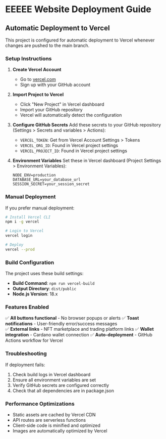 # EEEEE Website Deployment Guide

## Automatic Deployment to Vercel

This project is configured for automatic deployment to Vercel whenever changes are pushed to the main branch.

### Setup Instructions

1. **Create Vercel Account**
   - Go to [vercel.com](https://vercel.com)
   - Sign up with your GitHub account

2. **Import Project to Vercel**
   - Click "New Project" in Vercel dashboard
   - Import your GitHub repository
   - Vercel will automatically detect the configuration

3. **Configure GitHub Secrets**
   Add these secrets to your GitHub repository (Settings > Secrets and variables > Actions):
   
   - `VERCEL_TOKEN`: Get from Vercel Account Settings > Tokens
   - `VERCEL_ORG_ID`: Found in Vercel project settings
   - `VERCEL_PROJECT_ID`: Found in Vercel project settings

4. **Environment Variables**
   Set these in Vercel dashboard (Project Settings > Environment Variables):
   ```
   NODE_ENV=production
   DATABASE_URL=your_database_url
   SESSION_SECRET=your_session_secret
   ```

### Manual Deployment

If you prefer manual deployment:

```bash
# Install Vercel CLI
npm i -g vercel

# Login to Vercel
vercel login

# Deploy
vercel --prod
```

### Build Configuration

The project uses these build settings:
- **Build Command**: `npm run vercel-build`
- **Output Directory**: `dist/public`
- **Node.js Version**: 18.x

### Features Enabled

✅ **All buttons functional** - No browser popups or alerts
✅ **Toast notifications** - User-friendly error/success messages  
✅ **External links** - NFT marketplace and trading platform links
✅ **Wallet integration** - Cardano wallet connection
✅ **Auto-deployment** - GitHub Actions workflow for Vercel

### Troubleshooting

If deployment fails:
1. Check build logs in Vercel dashboard
2. Ensure all environment variables are set
3. Verify GitHub secrets are configured correctly
4. Check that all dependencies are in package.json

### Performance Optimizations

- Static assets are cached by Vercel CDN
- API routes are serverless functions
- Client-side code is minified and optimized
- Images are automatically optimized by Vercel
